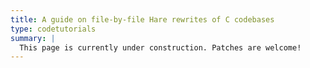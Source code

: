 ```yaml
---
title: A guide on file-by-file Hare rewrites of C codebases
type: codetutorials
summary: |
  This page is currently under construction. Patches are welcome!
---
```

